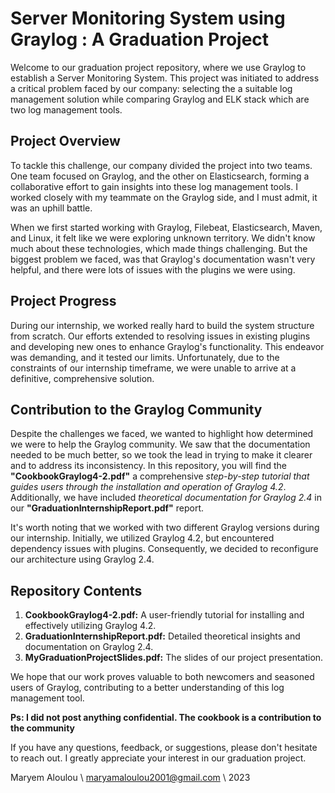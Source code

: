 # Server Monitoring System using Graylog : A Graduation Project
Welcome to our graduation project repository, where we use Graylog to establish a Server Monitoring System. This project was initiated to address a critical problem faced by our company: selecting the a suitable log management solution while comparing Graylog and ELK stack which are two log management tools.
## Project Overview
To tackle this challenge, our company divided the project into two teams. One team focused on Graylog, and the other on Elasticsearch, forming a collaborative effort to gain insights into these log management tools. I worked closely with my teammate on the Graylog side, and I must admit, it was an uphill battle.

When we first started working with Graylog, Filebeat, Elasticsearch, Maven, and Linux, it felt like we were exploring unknown territory. We didn't know much about these technologies, which made things challenging. But the biggest problem we faced, was that Graylog's documentation wasn't very helpful, and there were lots of issues with the plugins we were using.
## Project Progress
During our internship, we worked really hard to build the system structure from scratch. Our efforts extended to resolving issues in existing plugins and developing new ones to enhance Graylog's functionality. This endeavor was demanding, and it tested our limits. Unfortunately, due to the constraints of our internship timeframe, we were unable to arrive at a definitive, comprehensive solution.
## Contribution to the Graylog Community
Despite the challenges we faced, we wanted to highlight how determined we were to help the Graylog community. We saw that the documentation needed to be much better, so we took the lead in trying to make it clearer and to address its inconsistency. 
In this repository, you will find the **"CookbookGraylog4-2.pdf"** a comprehensive *step-by-step tutorial that guides users through the installation and operation of Graylog 4.2*. Additionally, we have included *theoretical documentation for Graylog 2.4* in our **"GraduationInternshipReport.pdf"** report.

It's worth noting that we worked with two different Graylog versions during our internship. Initially, we utilized Graylog 4.2, but encountered dependency issues with plugins. Consequently, we decided to reconfigure our architecture using Graylog 2.4.

## Repository Contents
1. **CookbookGraylog4-2.pdf:** A user-friendly tutorial for installing and effectively utilizing Graylog 4.2.
2. **GraduationInternshipReport.pdf:** Detailed theoretical insights and documentation on Graylog 2.4.
3. **MyGraduationProjectSlides.pdf:** The slides of our project presentation.

We hope that our work proves valuable to both newcomers and seasoned users of Graylog, contributing to a better understanding of this log management tool.

**Ps: I did not post anything confidential. The cookbook is a contribution to the community**

If you have any questions, feedback, or suggestions, please don't hesitate to reach out. I greatly appreciate your interest in our graduation project.

Maryem Aloulou \\
maryamaloulou2001@gmail.com \\
2023
